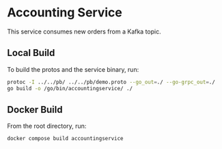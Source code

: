 # Accounting Service

This service consumes new orders from a Kafka topic.

## Local Build

To build the protos and the service binary, run:

```sh
protoc -I ../../pb/ ../../pb/demo.proto --go_out=./ --go-grpc_out=./
go build -o /go/bin/accountingservice/ ./
```

## Docker Build

From the root directory, run:

```sh
docker compose build accountingservice
```
